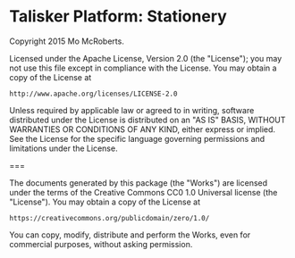 # Talisker Platform: Stationery

Copyright 2015 Mo McRoberts.

Licensed under the Apache License, Version 2.0 (the "License");
you may not use this file except in compliance with the License.
You may obtain a copy of the License at

    http://www.apache.org/licenses/LICENSE-2.0

Unless required by applicable law or agreed to in writing, software
distributed under the License is distributed on an "AS IS" BASIS,
WITHOUT WARRANTIES OR CONDITIONS OF ANY KIND, either express or implied.
See the License for the specific language governing permissions and
limitations under the License.

===

The documents generated by this package (the "Works") are licensed under the terms of the Creative Commons CC0 1.0 Universal license (the "License"). You
may obtain a copy of the License at

    https://creativecommons.org/publicdomain/zero/1.0/

You can copy, modify, distribute and perform the Works, even for commercial purposes, without asking permission.
